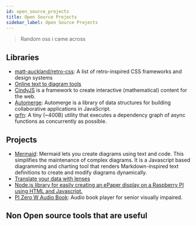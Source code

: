 ```yaml
---
id: open_source_projects
title: Open Source Projects
sidebar_label: Open Source Projects
---
```


> Random oss i came across


## Libraries
- [matt-auckland/retro-css](https://github.com/matt-auckland/retro-css): A list of retro-inspired CSS frameworks and design systems 
- [Online text to diagram tools](https://xosh.org/text-to-diagram/)
- [CindyJS](https://cindyjs.org/) is a framework to create interactive (mathematical) content for the web.
- [Automerge](https://github.com/automerge/automerge): Automerge is a library of data structures for building collaborative applications in JavaScript.
- [grfn](https://github.com/TomerAberbach/grfn): A tiny (~400B) utility that executes a dependency graph of async functions as concurrently as possible. 

## Projects
- [Mermaid](https://mermaid-js.github.io/mermaid/#/): Mermaid lets you create diagrams using text and code. This simplifies the maintenance of complex diagrams. It is a Javascript based diagramming and charting tool that renders Markdown-inspired text definitions to create and modify diagrams dynamically. 
- [Translate your data with lenses](https://www.inkandswitch.com/cambria.html)
- [Node.js library for easily creating an ePaper display on a Raspberry PI using HTML and Javascript.](https://github.com/samsonmking/epaper.js)
- [PI Zero W Audio Book](https://github.com/ahosna/Pi0AudioBook): Audio book player for senior visually impaired.

## Non Open source tools that are useful
